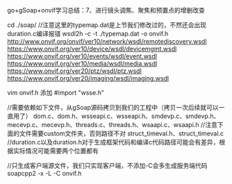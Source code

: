 go+gSoap+onvif学习总结：7、进行镜头调焦、聚焦和预置点的增删改查

cd ./soap/
//注意这里的typemap.dat是上节我们修改过的，不然还会出现duration.c编译报错
wsdl2h -c -t ./typemap.dat -o onvif.h http://www.onvif.org/onvif/ver10/network/wsdl/remotediscovery.wsdl https://www.onvif.org/ver10/device/wsdl/devicemgmt.wsdl https://www.onvif.org/ver10/events/wsdl/event.wsdl https://www.onvif.org/ver10/media/wsdl/media.wsdl https://www.onvif.org/ver20/ptz/wsdl/ptz.wsdl https://www.onvif.org/ver20/imaging/wsdl/imaging.wsdl

vim onvif.h
添加 #import "wsse.h"

//需要依赖如下文件，从gSoap源码拷贝到我们的工程中（拷贝一次后续就可以一直用了）
dom.c、dom.h、wsseapi.c、wsseapi.h、smdevp.c、smdevp.h、mecevp.c、mecevp.h、threads.c、threads.h、wsaapi.c、wsaapi.h
//注意下面的文件需要custom文件夹，否则路径不对
struct_timeval.h、struct_timeval.c
//duration.c以及duration.h对于生成框架代码和编译c代码路径可能会有差异，根据实际情况可能需要两个位置都有

//只生成客户端源文件，我们只实现客户端，不添加-C会多生成服务端代码
soapcpp2 -x -L -C onvif.h
